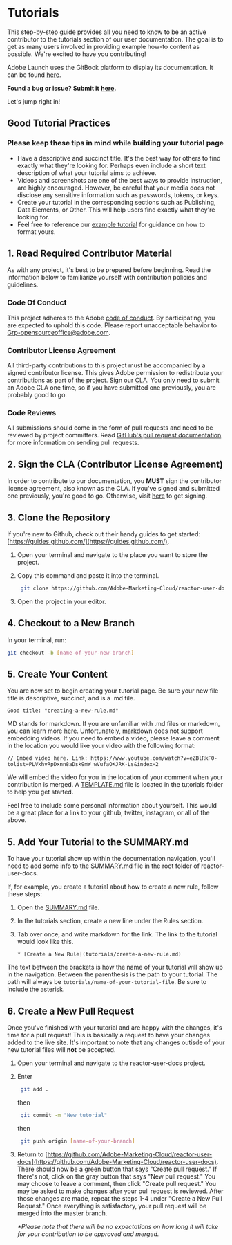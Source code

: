 # Tutorials

This step-by-step guide provides all you need to know to be an active contributor to the tutorials section of our user documentation. The goal is to get as many users involved in providing example how-to content as possible. We're excited to have you contributing!

Adobe Launch uses the GitBook platform to display its documentation. It can be found [here](https://docs.adobelaunch.com/).

**Found a bug or issue? Submit it** [**here**](https://github.com/Adobe-Marketing-Cloud/reactor-user-docs/issues/new)**.**

Let's jump right in!

## Good Tutorial Practices

### Please keep these tips in mind while building your tutorial page

* Have a descriptive and succinct title. It's the best way for others to find exactly what they're looking for. Perhaps even include a short text description of what your tutorial aims to achieve.
* Videos and screenshots are one of the best ways to provide instruction, are highly encouraged. However, be careful that your media does not disclose any sensitive information such as passwords, tokens, or keys.
* Create your tutorial in the corresponding sections such as Publishing, Data Elements, or Other. This will help users find exactly what they're looking for.
* Feel free to reference our [example tutorial](https://docs.adobelaunch.com/contributing/template) for guidance on how to format yours.

## 1. Read Required Contributor Material

As with any project, it's best to be prepared before beginning. Read the information below to familiarize yourself with contribution policies and guidelines.

### Code Of Conduct

This project adheres to the Adobe [code of conduct](https://github.com/Adobe-Marketing-Cloud/reactor-user-docs/tree/08d765fa041ac11be27a77e312baa1ab79aa59c0/tutorials/CODE_OF_CONDUCT.md). By participating, you are expected to uphold this code. Please report unacceptable behavior to Grp-opensourceoffice@adobe.com.

### Contributor License Agreement

All third-party contributions to this project must be accompanied by a signed contributor license. This gives Adobe permission to redistribute your contributions as part of the project. Sign our [CLA](http://opensource.adobe.com/cla.html). You only need to submit an Adobe CLA one time, so if you have submitted one previously, you are probably good to go.

### Code Reviews

All submissions should come in the form of pull requests and need to be reviewed by project committers. Read [GitHub's pull request documentation](https://help.github.com/articles/about-pull-requests/) for more information on sending pull requests.

## 2. Sign the CLA \(Contributor License Agreement\)

In order to contribute to our documentation, you **MUST** sign the contributor license agreement, also known as the CLA. If you've signed and submitted one previously, you're good to go. Otherwise, visit [here](http://opensource.adobe.com/cla.html) to get signing.

## 3. Clone the Repository

If you're new to Github, check out their handy guides to get started: [https://guides.github.com/](https://guides.github.com/).

1. Open your terminal and navigate to the place you want to store the project.
2. Copy this command and paste it into the terminal.

   ```bash
    git clone https://github.com/Adobe-Marketing-Cloud/reactor-user-docs.git
   ```

3. Open the project in your editor.

## 4. Checkout to a New Branch

In your terminal, run:

```bash
git checkout -b [name-of-your-new-branch]
```

## 5. Create Your Content

You are now set to begin creating your tutorial page. Be sure your new file title is descriptive, succinct, and is a .md file.

```text
Good title: "creating-a-new-rule.md"
```

MD stands for markdown. If you are unfamiliar with .md files or markdown, you can learn more [here](https://guides.github.com/features/mastering-markdown/). Unfortunately, markdown does not support embedding videos. If you need to embed a video, please leave a comment in the location you would like your video with the following format:

```text
// Embed video here. Link: https://www.youtube.com/watch?v=eZBlRkF0-tolist=PLVkhvRpDxnn8aDsk9mW_wVufaOKJRK-Ls&index=2
```

We will embed the video for you in the location of your comment when your contribution is merged. A [TEMPLATE.md](template.md) file is located in the tutorials folder to help you get started.

Feel free to include some personal information about yourself. This would be a great place for a link to your github, twitter, instagram, or all of the above.

## 5. Add Your Tutorial to the SUMMARY.md

To have your tutorial show up within the documentation navigation, you'll need to add some info to the SUMMARY.md file in the root folder of reactor-user-docs.

If, for example, you create a tutorial about how to create a new rule, follow these steps:

1. Open the [SUMMARY.md](https://github.com/Adobe-Marketing-Cloud/reactor-user-docs/tree/08d765fa041ac11be27a77e312baa1ab79aa59c0/SUMMARY.md) file.
2. In the tutorials section, create a new line under the Rules section.
3. Tab over once, and write markdown for the link. The link to the tutorial would look like this.

   `* [Create a New Rule](tutorials/create-a-new-rule.md)`

The text between the brackets is how the name of your tutorial will show up in the navigation. Between the parenthesis is the path to your tutorial. The path will always be `tutorials/name-of-your-tutorial-file`. Be sure to include the asterisk.

## 6. Create a New Pull Request

Once you've finished with your tutorial and are happy with the changes, it's time for a pull request! This is basically a request to have your changes added to the live site. It's important to note that any changes outisde of your new tutorial files will **not** be accepted.

1. Open your terminal and navigate to the reactor-user-docs project.
2. Enter

   ```bash
    git add .
   ```

   then

   ```bash
    git commit -m "New tutorial"
   ```

   then

   ```bash
    git push origin [name-of-your-branch]
   ```

3. Return to [https://github.com/Adobe-Marketing-Cloud/reactor-user-docs](https://github.com/Adobe-Marketing-Cloud/reactor-user-docs). There should now be a green button that says "Create pull request." If there's not, click on the gray button that says "New pull request." You may choose to leave a comment, then click "Create pull request." You may be asked to make changes after your pull request is reviewed. After those changes are made, repeat the steps 1-4 under "Create a New Pull Request." Once everything is satisfactory, your pull request will be merged into the master branch.

   _\*Please note that there will be no expectations on how long it will take for your contribution to be approved and merged._

